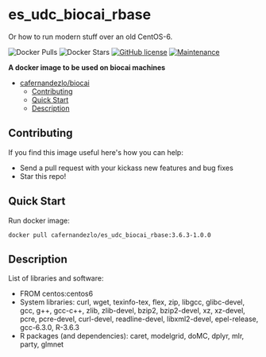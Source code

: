 # es_udc_biocai_rbase

Or how to run modern stuff over an old CentOS-6.

![Docker Pulls](https://img.shields.io/docker/pulls/cafernandezlo/es_udc_biocai_rbase.svg)
![Docker Stars](https://img.shields.io/docker/stars/cafernandezlo/es_udc_biocai_rbase.svg)
[![GitHub license](https://img.shields.io/github/license/Naereen/StrapDown.js.svg)](https://github.com/Naereen/StrapDown.js/blob/master/LICENSE)
[![Maintenance](https://img.shields.io/badge/Maintained%3F-yes-green.svg)](https://GitHub.com/Naereen/StrapDown.js/graphs/commit-activity)

**A docker image to be used on biocai machines**

- [cafernandezlo/biocai](#cafernandezloes_udc_biocai_rbase)
	- [Contributing](#contributing)
	- [Quick Start](#quick-start)
	- [Description](#description)
## Contributing
If you find this image useful here's how you can help:

- Send a pull request with your kickass new features and bug fixes
- Star this repo!

## Quick Start

Run docker image:

	docker pull cafernandezlo/es_udc_biocai_rbase:3.6.3-1.0.0

## Description
List of libraries and software:

- FROM centos:centos6
- System libraries: curl, wget, texinfo-tex, flex, zip, libgcc, glibc-devel, gcc, g++, gcc-c++, zlib, zlib-devel, bzip2, bzip2-devel, xz, xz-devel, pcre, pcre-devel, curl-devel, readline-devel, libxml2-devel, epel-release, gcc-6.3.0, R-3.6.3
- R packages (and dependencies): caret, modelgrid, doMC, dplyr, mlr, party, glmnet 
